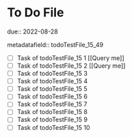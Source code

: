 # To Do File

due:: 2022-08-28

metadatafield:: todoTestFile_15_49

- [ ] Task of todoTestFile_15 1 [[Query me]]
- [ ] Task of todoTestFile_15 2 [[Query me]]
- [ ] Task of todoTestFile_15 3
- [ ] Task of todoTestFile_15 4
- [ ] Task of todoTestFile_15 5
- [ ] Task of todoTestFile_15 6
- [ ] Task of todoTestFile_15 7
- [ ] Task of todoTestFile_15 8
- [ ] Task of todoTestFile_15 9
- [ ] Task of todoTestFile_15 10